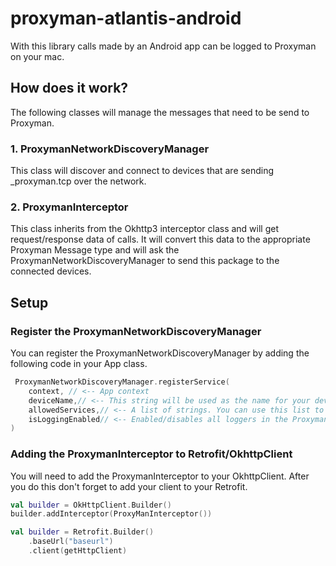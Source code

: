 # proxyman-atlantis-android
With this library calls made by an Android app can be logged to Proxyman on your mac.

## How does it work?

The following classes will manage the messages that need to be send to Proxyman.
### 1. ProxymanNetworkDiscoveryManager
This class will discover and connect to devices that are sending _proxyman.tcp over the network.

### 2. ProxymanInterceptor
This class inherits from the Okhttp3 interceptor class and will get request/response data of calls.
It will convert this data to the appropriate Proxyman Message type and will ask the ProxymanNetworkDiscoveryManager to send this package to the connected devices.

## Setup

### Register the ProxymanNetworkDiscoveryManager

You can register the ProxymanNetworkDiscoveryManager by adding the following code in your App class.

```kotlin
 ProxymanNetworkDiscoveryManager.registerService(
    context, // <-- App context
    deviceName,// <-- This string will be used as the name for your device in Proxyman. If you don't override it , it will try to create a name from your bluetooth name. You can check the logic in the Packages class.
    allowedServices,// <-- A list of strings. You can use this list to limit to which devices the ProxymanNetworkDiscoveryManager will connect. Something like "Mac book name.local".
    isLoggingEnabled// <-- Enabled/disables all loggers in the ProxymanNetworkDiscoveryManager.
)
```

### Adding the ProxymanInterceptor to Retrofit/OkhttpClient

You will need to add the ProxymanInterceptor to your OkhttpClient.
After you do this don't forget to add your client to your Retrofit.

```kotlin
val builder = OkHttpClient.Builder()
builder.addInterceptor(ProxyManInterceptor())

val builder = Retrofit.Builder()
    .baseUrl("baseurl")
    .client(getHttpClient)
```






